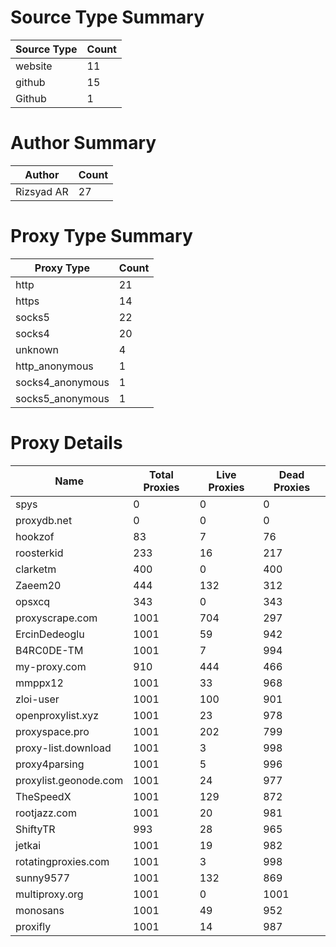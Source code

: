 # Source Type Summary

| Source Type | Count |
|-------------|-------|
| website | 11 |
| github | 15 |
| Github | 1 |


# Author Summary

| Author | Count |
|--------|-------|
| Rizsyad AR | 27 |


# Proxy Type Summary

| Proxy Type | Count |
|------------|-------|
| http | 21 |
| https | 14 |
| socks5 | 22 |
| socks4 | 20 |
| unknown | 4 |
| http_anonymous | 1 |
| socks4_anonymous | 1 |
| socks5_anonymous | 1 |


# Proxy Details

| Name | Total Proxies | Live Proxies | Dead Proxies |
|------|---------------|--------------|---------------|
| spys | 0 | 0 | 0 |
| proxydb.net | 0 | 0 | 0 |
| hookzof | 83 | 7 | 76 |
| roosterkid | 233 | 16 | 217 |
| clarketm | 400 | 0 | 400 |
| Zaeem20 | 444 | 132 | 312 |
| opsxcq | 343 | 0 | 343 |
| proxyscrape.com | 1001 | 704 | 297 |
| ErcinDedeoglu | 1001 | 59 | 942 |
| B4RC0DE-TM | 1001 | 7 | 994 |
| my-proxy.com | 910 | 444 | 466 |
| mmppx12 | 1001 | 33 | 968 |
| zloi-user | 1001 | 100 | 901 |
| openproxylist.xyz | 1001 | 23 | 978 |
| proxyspace.pro | 1001 | 202 | 799 |
| proxy-list.download | 1001 | 3 | 998 |
| proxy4parsing | 1001 | 5 | 996 |
| proxylist.geonode.com | 1001 | 24 | 977 |
| TheSpeedX | 1001 | 129 | 872 |
| rootjazz.com | 1001 | 20 | 981 |
| ShiftyTR | 993 | 28 | 965 |
| jetkai | 1001 | 19 | 982 |
| rotatingproxies.com | 1001 | 3 | 998 |
| sunny9577 | 1001 | 132 | 869 |
| multiproxy.org | 1001 | 0 | 1001 |
| monosans | 1001 | 49 | 952 |
| proxifly | 1001 | 14 | 987 |
